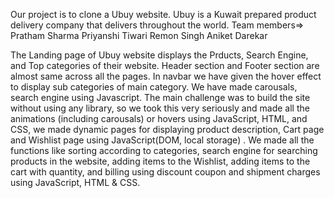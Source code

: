 Our project is to clone a Ubuy website. Ubuy is a Kuwait prepared product delivery company that delivers throughout the world.
Team members=>
Pratham Sharma
Priyanshi Tiwari
Remon Singh
Aniket Darekar



The Landing page of Ubuy website displays the Prducts, Search Engine, and Top categories of their website. Header section and Footer section are almost same across all the pages. In navbar we have given the hover effect to display sub categories of main category. We have made carousals, search engine using Javascript.
The main challenge was to build the site without using any library, so we took this very seriously and made all the animations (including carousals) or hovers using JavaScript, HTML, and CSS, we made dynamic pages for displaying product description, Cart page and Wishlist page using JavaScript(DOM, local storage) . We made all the functions like sorting according to categories, search engine for searching products in the website, adding items to the Wishlist, adding items to the cart with quantity, and billing using discount coupon and shipment charges using JavaScript, HTML & CSS.

